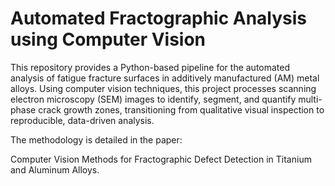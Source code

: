 #  Automated Fractographic Analysis using Computer Vision

This repository provides a Python-based pipeline for the automated analysis of fatigue fracture surfaces in additively manufactured (AM) metal alloys. Using computer vision techniques, this project processes scanning electron microscopy (SEM) images to identify, segment, and quantify multi-phase crack growth zones, transitioning from qualitative visual inspection to reproducible, data-driven analysis.

The methodology is detailed in the paper: 

Computer Vision Methods for Fractographic Defect Detection in Titanium and Aluminum Alloys.
